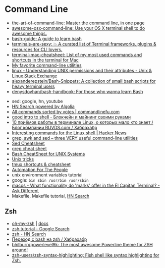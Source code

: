 # Command Line
* [the-art-of-command-line: Master the command line, in one page](https://github.com/jlevy/the-art-of-command-line)
* [awesome-osx-command-line: Use your OS X terminal shell to do awesome things.](https://github.com/herrbischoff/awesome-osx-command-line)
* [bash-guide: A guide to learn bash](https://github.com/Idnan/bash-guide)
* [terminals-are-sexy: 💥 A curated list of Terminal frameworks, plugins & resources for CLI lovers.](https://github.com/k4m4/terminals-are-sexy)
* [terminal-mac-cheatsheet: List of my most used commands and shortcuts in the terminal for Mac](https://github.com/0nn0/terminal-mac-cheatsheet)
* [My favorite command-line utilities](https://hackernoon.com/macbook-my-command-line-utilities-f8a121c3b019)
* [linux - Understanding UNIX permissions and their attributes - Unix & Linux Stack Exchange](https://unix.stackexchange.com/questions/183994/understanding-unix-permissions-and-their-attributes)
* [alexanderepstein/Bash-Snippets: A collection of small bash scripts for heavy terminal users](https://github.com/alexanderepstein/Bash-Snippets?utm_campaign=explore-email&utm_medium=email&utm_source=newsletter&utm_term=weekly)
* [denysdovhan/bash-handbook: For those who wanna learn Bash](https://github.com/denysdovhan/bash-handbook)
- sed: google, hn, youtube
- [HN Search powered by Algolia](https://hn.algolia.com/?query=awk&sort=byPopularity&prefix&page=0&dateRange=all&type=story)
- [All commands sorted by votes | commandlinefu.com](http://www.commandlinefu.com/commands/browse/sort-by-votes)
- [good intro to shell - Блокчейн и майнинг своими руками](https://tjournal.ru/45977-blokchein-i-maining-svoimi-rukami)
- [10 приёмов работы в терминале Linux, о которых мало кто знает / Блог компании RUVDS.com / Хабрахабр](https://habrahabr.ru/company/ruvds/blog/336060/)
- [Interesting commands for the Linux shell | Hacker News](https://news.ycombinator.com/item?id=15246302)
- [grep, awk and sed – three VERY useful command-line utilities](http://www-users.york.ac.uk/~mijp1/teaching/4th_year_HPC/guides/grep_awk_sed.pdf)
- [Sed Cheatsheet](https://gist.github.com/sergeyklay/4641c7665b262680f8b9cf38de923af1)
- [grep cheat sheet](https://gist.github.com/superDross/7b32fbb6b1cb6dffd703f6b9823b721a)
- [Bash CheatSheet for UNIX Systems](https://gist.github.com/LeCoupa/122b12050f5fb267e75f)
- [Unix tricks](https://gist.github.com/stoutbeard/c27f4c3a0f4452037b8a)
- [tmux shortcuts & cheatsheet](https://gist.github.com/MohamedAlaa/2961058)
- [Automation For The People](https://gist.github.com/classam/9e07a36aa63624ca2dda75a1367a53c6)
- unix environment variables tutorial
- google: `bin sbin /usr/bin /usr/sbin`
- [macos - What functionality do 'marks' offer in the El Capitan Terminal? - Ask Different](https://apple.stackexchange.com/questions/209635/what-functionality-do-marks-offer-in-the-el-capitan-terminal#209907)
- Makefile, Makefile tutorial, [HN Search](https://hn.algolia.com/?query=makefile&sort=byPopularity&prefix&page=0&dateRange=all&type=story)

## Zsh
* [oh-my-zsh](https://github.com/robbyrussell/oh-my-zsh) | [docs](https://github.com/robbyrussell/oh-my-zsh/wiki)
* [zsh tutorial - Google Search](https://www.google.ru/search?q=zsh+tutorial)
* [zsh - HN Search](https://hn.algolia.com/?query=zsh&sort=byPopularity&prefix&page=0&dateRange=all&type=story)
* [Переход с bash на zsh / Хабрахабр](https://habrahabr.ru/post/326580/)
* [bhilburn/powerlevel9k: The most awesome Powerline theme for ZSH around!](https://github.com/bhilburn/powerlevel9k)
* [zsh-users/zsh-syntax-highlighting: Fish shell like syntax highlighting for Zsh.](https://github.com/zsh-users/zsh-syntax-highlighting)

